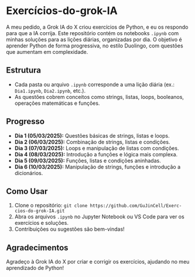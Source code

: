 # Exercícios-do-grok-IA

A meu pedido, a Grok IA do X criou exercícios de Python, e eu os respondo para que a IA corrija. Este repositório contém os notebooks `.ipynb` com minhas soluções para as lições diárias, organizadas por dia. O objetivo é aprender Python de forma progressiva, no estilo Duolingo, com questões que aumentam em complexidade.

## Estrutura
- Cada pasta ou arquivo `.ipynb` corresponde a uma lição diária (ex.: `Dia1.ipynb`, `Dia2.ipynb`, etc.).
- As questões cobrem conceitos como strings, listas, loops, booleanos, operações matemáticas e funções.

## Progresso
- **Dia 1 (05/03/2025):** Questões básicas de strings, listas e loops.
- **Dia 2 (06/03/2025):** Combinação de strings, listas e condições.
- **Dia 3 (07/03/2025):** Loops e manipulação de listas com condições.
- **Dia 4 (08/03/2025):** Introdução a funções e lógica mais complexa.
- **Dia 5 (09/03/2025):** Funções, listas e condições aninhadas.
- **Dia 6 (10/03/2025):** Manipulação de strings, funções e introdução a dicionários.

## Como Usar
1. Clone o repositório: `git clone https://github.com/GuJinCell/Exerc-cios-do-grok-IA.git`
2. Abra os arquivos `.ipynb` no Jupyter Notebook ou VS Code para ver os exercícios e soluções.
3. Contribuições ou sugestões são bem-vindas!

## Agradecimentos
Agradeço à Grok IA do X por criar e corrigir os exercícios, ajudando no meu aprendizado de Python!
